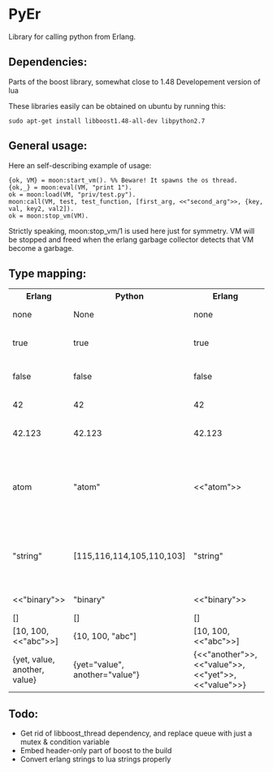 # PyEr

Library for calling python from Erlang.

## Dependencies:

Parts of the boost library, somewhat close to 1.48
Developement version of lua

These libraries easily can be obtained on ubuntu by running this:

`
sudo apt-get install libboost1.48-all-dev libpython2.7
`

## General usage:

Here an self-describing example of usage:

    {ok, VM} = moon:start_vm(). %% Beware! It spawns the os thread.
    {ok,_} = moon:eval(VM, "print 1").
    ok = moon:load(VM, "priv/test.py").
    moon:call(VM, test, test_function, [first_arg, <<"second_arg">>, {key, val, key2, val2]).
    ok = moon:stop_vm(VM).

Strictly speaking, moon:stop_vm/1 is used here just for symmetry.
VM will be stopped and freed when the erlang garbage collector detects that VM become a garbage.

## Type mapping:

<table>
  <tr>
    <th>Erlang</th>
    <th>Python</th>
    <th>Erlang</th>
    <th>Remarks</th>
  </tr>
  <tr>
    <td>none</td>
    <td>None</td>
    <td>none</td>
    <td>None in python</td>
  </tr>
  <tr>
    <td>true</td>
    <td>true</td>
    <td>true</td>
    <td>boolean in python</td>
  </tr>
  <tr>
    <td>false</td>
    <td>false</td>
    <td>false</td>
    <td>boolean in python</td>
  </tr>
  <tr>
    <td>42</td>
    <td>42</td>
    <td>42</td>
    <td>int in python</td>
  </tr>
  <tr>
    <td>42.123</td>
    <td>42.123</td>
    <td>42.123</td>
    <td>double in python</td>
  </tr>
  <tr>
    <td>atom</td>
    <td>"atom"</td>
    <td><<"atom">></td>
    <td>string in python, binary, when comes back to erlang</td>
  </tr>
  <tr>
    <td>"string"</td>
    <td>[115,116,114,105,110,103]</td>
    <td>"string"</td>
    <td>table with integers in string, dont use it!</td>
  </tr>
  <tr>
    <td><<"binary">></td>
    <td>"binary"</td>
    <td><<"binary">></td>
    <td>string in string</td>
  </tr>
  <tr>
    <td>[]</td>
    <td>[]</td>
    <td>[]</td>
    <td></td>
  </tr>
  <tr>
    <td>[10, 100, <<"abc">>]</td>
    <td>{10, 100, "abc"]</td>
    <td>[10, 100, <<"abc">>]</td>
    <td></td>
  </tr>
  <tr>
    <td>{yet, value, another, value}</td>
    <td>{yet="value", another="value"}</td>
    <td>{<<"another">>, <<"value">>, <<"yet">>, <<"value">>}</td>
  </tr>
</table>

## Todo:
* Get rid of libboost_thread dependency, and replace queue with just a mutex & condition variable
* Embed header-only part of boost to the build
* Convert erlang strings to lua strings properly
